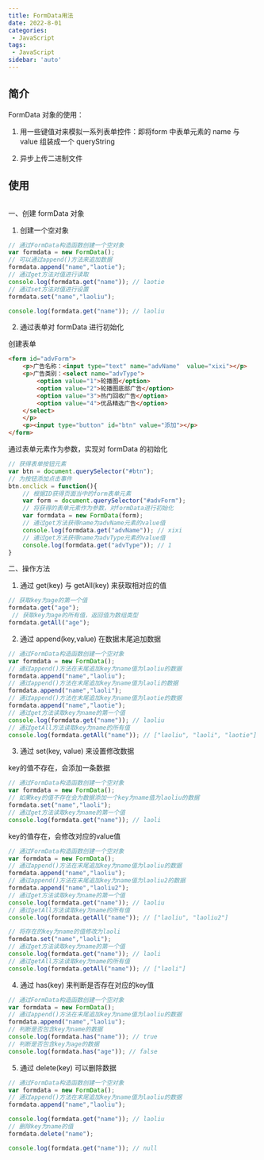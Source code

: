 ```yaml
---
title: FormData用法
date: 2022-8-01
categories: 
 - JavaScript
tags:
 - JavaScript
sidebar: 'auto'
---
```


## 简介

FormData 对象的使用：

1. 用一些键值对来模拟一系列表单控件：即将form 中表单元素的 name 与 value 组装成一个 queryString

2. 异步上传二进制文件

## 使用

<img :src="$withBase('/js/form-data/1.png')" />

一、创建 formData 对象

1. 创建一个空对象
```js
// 通过FormData构造函数创建一个空对象
var formdata = new FormData();
// 可以通过append()方法来追加数据
formdata.append("name","laotie");
// 通过get方法对值进行读取
console.log(formdata.get("name")); // laotie
// 通过set方法对值进行设置
formdata.set("name","laoliu");

console.log(formdata.get("name")); // laoliu
```

2. 通过表单对 formData 进行初始化

创建表单
```html
<form id="advForm">
    <p>广告名称：<input type="text" name="advName"  value="xixi"></p>
    <p>广告类别：<select name="advType">
        <option value="1">轮播图</option>
        <option value="2">轮播图底部广告</option>
        <option value="3">热门回收广告</option>
        <option value="4">优品精选广告</option>
    </select>
    </p>
    <p><input type="button" id="btn" value="添加"></p>
</form>
```

通过表单元素作为参数，实现对 formData 的初始化
```js
// 获得表单按钮元素
var btn = document.querySelector("#btn");
// 为按钮添加点击事件
btn.onclick = function(){
    // 根据ID获得页面当中的form表单元素
    var form = document.querySelector("#advForm");
    // 将获得的表单元素作为参数，对formData进行初始化
    var formdata = new FormData(form);
    // 通过get方法获得name为advName元素的value值
    console.log(formdata.get("advName")); // xixi
    // 通过get方法获得name为advType元素的value值
    console.log(formdata.get("advType")); // 1 
}
```

二、操作方法

1. 通过 get(key) 与 getAll(key) 来获取相对应的值
```js
// 获取key为age的第一个值
formdata.get("age"); 
 // 获取key为age的所有值，返回值为数组类型
formdata.getAll("age");
```

2. 通过 append(key,value) 在数据末尾追加数据
```js
// 通过FormData构造函数创建一个空对象
var formdata = new FormData();
// 通过append()方法在末尾追加key为name值为laoliu的数据
formdata.append("name","laoliu");
// 通过append()方法在末尾追加key为name值为laoli的数据
formdata.append("name","laoli");
// 通过append()方法在末尾追加key为name值为laotie的数据
formdata.append("name","laotie");
// 通过get方法读取key为name的第一个值
console.log(formdata.get("name")); // laoliu
// 通过getAll方法读取key为name的所有值
console.log(formdata.getAll("name")); // ["laoliu", "laoli", "laotie"]
```

3. 通过 set(key, value) 来设置修改数据

key的值不存在，会添加一条数据
```js
// 通过FormData构造函数创建一个空对象
var formdata = new FormData();
// 如果key的值不存在会为数据添加一个key为name值为laoliu的数据
formdata.set("name","laoli");
// 通过get方法读取key为name的第一个值
console.log(formdata.get("name")); // laoli
```

key的值存在，会修改对应的value值
```js
// 通过FormData构造函数创建一个空对象
var formdata = new FormData();
// 通过append()方法在末尾追加key为name值为laoliu的数据
formdata.append("name","laoliu");
// 通过append()方法在末尾追加key为name值为laoliu2的数据
formdata.append("name","laoliu2");
// 通过get方法读取key为name的第一个值
console.log(formdata.get("name")); // laoliu
// 通过getAll方法读取key为name的所有值
console.log(formdata.getAll("name")); // ["laoliu", "laoliu2"]

// 将存在的key为name的值修改为laoli
formdata.set("name","laoli");
// 通过get方法读取key为name的第一个值
console.log(formdata.get("name")); // laoli
// 通过getAll方法读取key为name的所有值
console.log(formdata.getAll("name")); // ["laoli"]
```

4. 通过 has(key) 来判断是否存在对应的key值
```js
// 通过FormData构造函数创建一个空对象
var formdata = new FormData();
// 通过append()方法在末尾追加key为name值为laoliu的数据
formdata.append("name","laoliu");
// 判断是否包含key为name的数据
console.log(formdata.has("name")); // true
// 判断是否包含key为age的数据
console.log(formdata.has("age")); // false
```

5. 通过 delete(key) 可以删除数据
```js
// 通过FormData构造函数创建一个空对象
var formdata = new FormData();
// 通过append()方法在末尾追加key为name值为laoliu的数据
formdata.append("name","laoliu");

console.log(formdata.get("name")); // laoliu
// 删除key为name的值
formdata.delete("name");

console.log(formdata.get("name")); // null
```